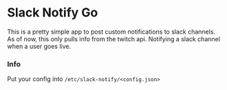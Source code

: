 # Slack Notify Go

This is a pretty simple app to post custom notifications to slack channels. As of now, this only pulls info from the twitch api. Notifying a slack channel when a user goes live.


### Info

Put your config into `/etc/slack-notify/<config.json>`

